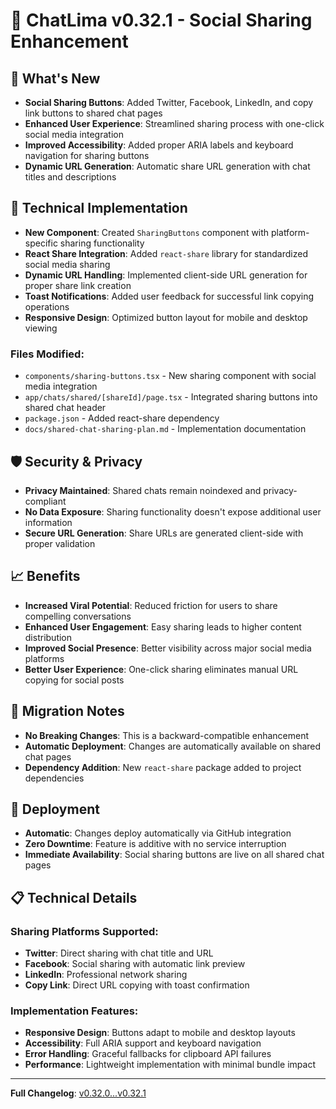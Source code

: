 # 🚀 ChatLima v0.32.1 - Social Sharing Enhancement

## 🎯 What's New
- **Social Sharing Buttons**: Added Twitter, Facebook, LinkedIn, and copy link buttons to shared chat pages
- **Enhanced User Experience**: Streamlined sharing process with one-click social media integration
- **Improved Accessibility**: Added proper ARIA labels and keyboard navigation for sharing buttons
- **Dynamic URL Generation**: Automatic share URL generation with chat titles and descriptions

## 🔧 Technical Implementation
- **New Component**: Created `SharingButtons` component with platform-specific sharing functionality
- **React Share Integration**: Added `react-share` library for standardized social media sharing
- **Dynamic URL Handling**: Implemented client-side URL generation for proper share link creation
- **Toast Notifications**: Added user feedback for successful link copying operations
- **Responsive Design**: Optimized button layout for mobile and desktop viewing

### Files Modified:
- `components/sharing-buttons.tsx` - New sharing component with social media integration
- `app/chats/shared/[shareId]/page.tsx` - Integrated sharing buttons into shared chat header
- `package.json` - Added react-share dependency
- `docs/shared-chat-sharing-plan.md` - Implementation documentation

## 🛡️ Security & Privacy
- **Privacy Maintained**: Shared chats remain noindexed and privacy-compliant
- **No Data Exposure**: Sharing functionality doesn't expose additional user information
- **Secure URL Generation**: Share URLs are generated client-side with proper validation

## 📈 Benefits
- **Increased Viral Potential**: Reduced friction for users to share compelling conversations
- **Enhanced User Engagement**: Easy sharing leads to higher content distribution
- **Improved Social Presence**: Better visibility across major social media platforms
- **Better User Experience**: One-click sharing eliminates manual URL copying for social posts

## 🔄 Migration Notes
- **No Breaking Changes**: This is a backward-compatible enhancement
- **Automatic Deployment**: Changes are automatically available on shared chat pages
- **Dependency Addition**: New `react-share` package added to project dependencies

## 🚀 Deployment
- **Automatic**: Changes deploy automatically via GitHub integration
- **Zero Downtime**: Feature is additive with no service interruption
- **Immediate Availability**: Social sharing buttons are live on all shared chat pages

## 📋 Technical Details

### Sharing Platforms Supported:
- **Twitter**: Direct sharing with chat title and URL
- **Facebook**: Social sharing with automatic link preview
- **LinkedIn**: Professional network sharing
- **Copy Link**: Direct URL copying with toast confirmation

### Implementation Features:
- **Responsive Design**: Buttons adapt to mobile and desktop layouts
- **Accessibility**: Full ARIA support and keyboard navigation
- **Error Handling**: Graceful fallbacks for clipboard API failures
- **Performance**: Lightweight implementation with minimal bundle impact

---

**Full Changelog**: [v0.32.0...v0.32.1](https://github.com/brooksy4503/chatlima/compare/v0.32.0...v0.32.1)
